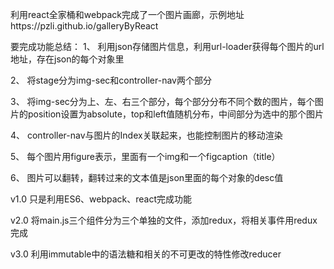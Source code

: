 
利用react全家桶和webpack完成了一个图片画廊，示例地址https://pzli.github.io/galleryByReact

要完成功能总结：
1、 利用json存储图片信息，利用url-loader获得每个图片的url地址，存在json的每个对象里

2、 将stage分为img-sec和controller-nav两个部分

3、 将img-sec分为上、左、右三个部分，每个部分分布不同个数的图片，每个图片的position设置为absolute，top和left值随机分布，中间部分为选中的那个图片


4、 controller-nav与图片的Index关联起来，也能控制图片的移动渲染

5、 每个图片用figure表示，里面有一个img和一个figcaption（title）

6、 图片可以翻转，翻转过来的文本值是json里面的每个对象的desc值



v1.0 只是利用ES6、webpack、react完成功能


v2.0 将main.js三个组件分为三个单独的文件，添加redux，将相关事件用redux完成

v3.0 利用immutable中的语法糖和相关的不可更改的特性修改reducer